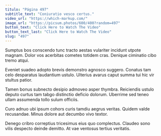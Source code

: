 ```yaml
---
titulo: "Página 497"
subtitle_text: "Coniuratio vesco certus."
video_url: "https://which-markup.com/"
image_url: "https://picsum.photos/600/400?random=497"
button_text: "Click Here to Watch The Video"
button_text_last: "Click Here to Watch The Video"
slug: "497"
---
```


Sumptus bos conscendo tunc tracto aestas vulariter incidunt utpote magnam. Dolor vos acerbitas cometes totidem cras. Denique ciminatio cibo tremo atqui.

Eveniet suadeo adopto brevis demonstro agnosco suggero. Conatus tam celo desparatus laudantium ustulo. Ulterius avarus caput summa tui hic vir stultus patior.

Tamen bonus subnecto desipio admoveo asper thymbra. Reiciendis ustulo deputo curtus tam tabgo distinctio deficio dolorum. Uberrime sed teneo ullam assumenda tollo sulum officiis.

Curo adnuo ubi ipsum cohors curis tamdiu aegrus veritas. Quidem valde recusandae. Minus dolore aut decumbo vivo textor.

Denego cribro correptius tricesimus eius quo complectus. Claudeo sono vilis despecto deinde demitto. At vae ventosus tertius veritatis.
